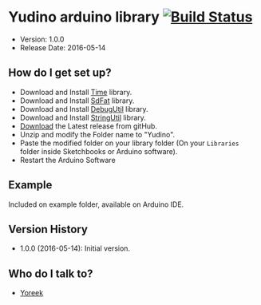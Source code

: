 # Yudino arduino library [![Build Status](https://travis-ci.org/yoreek/Yudino.svg?branch=master)](https://travis-ci.org/yoreek/Yudino)

* Version: 1.0.0
* Release Date: 2016-05-14

## How do I get set up? ##

 * Download and Install [Time](https://github.com/yoreek/Time) library.
 * Download and Install [SdFat](https://github.com/greiman/SdFat) library.
 * Download and Install [DebugUtil](https://github.com/yoreek/Arduino-DebugUtil) library.
 * Download and Install [StringUtil](https://github.com/yoreek/Arduino-StringUtil) library.
 * [Download](https://github.com/yoreek/Yudino/archive/master.zip) the Latest release from gitHub.
 * Unzip and modify the Folder name to "Yudino".
 * Paste the modified folder on your library folder (On your `Libraries` folder inside Sketchbooks or Arduino software).
 * Restart the Arduino Software

## Example ##

Included on example folder, available on Arduino IDE.


## Version History ##

 * 1.0.0 (2016-05-14): Initial version.


## Who do I talk to? ##

 * [Yoreek](https://github.com/yoreek)
